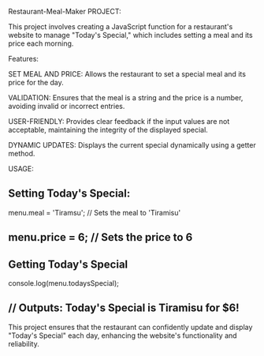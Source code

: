  Restaurant-Meal-Maker PROJECT:

This project involves creating a JavaScript function for a restaurant's website to manage "Today's Special," which includes setting a meal and its price each morning.

Features:

SET MEAL AND PRICE: Allows the restaurant to set a special meal and its price for the day.

VALIDATION: Ensures that the meal is a string and the price is a number, avoiding invalid or incorrect entries.

USER-FRIENDLY: Provides clear feedback if the input values are not acceptable, maintaining the integrity of the displayed special.

DYNAMIC UPDATES: Displays the current special dynamically using a getter method.

USAGE:

Setting Today's Special:
------------------------------------------------------------------
menu.meal = 'Tiramsu'; // Sets the meal to 'Tiramisu'

menu.price = 6;       // Sets the price to 6
------------------------------------------------------------------


Getting Today's Special
-----------------------------------------------------------------------------------------
console.log(menu.todaysSpecial); 

// Outputs: Today's Special is Tiramisu for $6!
-----------------------------------------------------------------------------------------

This project ensures that the restaurant can confidently update and display "Today's Special" each day, enhancing the website's functionality and reliability.
